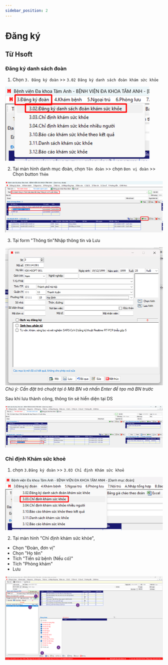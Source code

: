 ```yaml
---
sidebar_position: 2
---
```


# Đăng ký

## Từ Hsoft
### Đăng ký danh sách đoàn
1. Chọn `3. Đăng ký đoàn` >>  `3.02 Đăng ký danh sách đoàn khám sức khỏe`

![Alt text](img/menu-dk-doan.png)

2. Tại màn hình danh mục đoàn, chọn `Tên đoàn` >> chọn `Đơn vị đoàn` >> Chọn button `Thêm`

![Alt text](img/btn-them-hoten-vao-dv.png)

3. Tại form "Thông tin"Nhập thông tin và Lưu

![Alt text](img/thong-tin.png)
*Chú ý: Cần đặt trỏ chuột tại ô Mã BN và nhấn Enter để tạo mã BN trước*

Sau khi lưu thành công, thông tin sẽ hiển diện tại DS

![Alt text](img/bn-ds.png)

### Chỉ định Khám sức khoẻ
1. chọn `3.Đăng ký đoàn` >> `3.03 Chỉ định Khám sức khoẻ `

![Alt text](img/menu-cd-ksk.png)

2. Tại màn hình "Chỉ định khám sức khỏe", 
- Chọn "Đoàn, đơn vị"
- Chọn "Họ tên"
-  Tích "Tiền sử bệnh (Nếu có)"
- Tích "Phòng khám"
- Lưu

![Alt text](img/save-cd-ksk.png)


